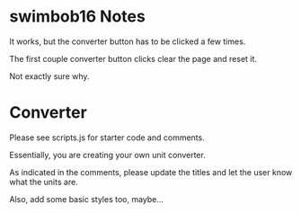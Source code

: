 # swimbob16 Notes

It works, but the converter button has to be clicked a few times.

The first couple converter button clicks clear the page and reset it.

Not exactly sure why.


# Converter

Please see scripts.js for starter code and comments.

Essentially, you are creating your own unit converter.

As indicated in the comments, please update the titles and let the user know what the units are.

Also, add some basic styles too, maybe...
